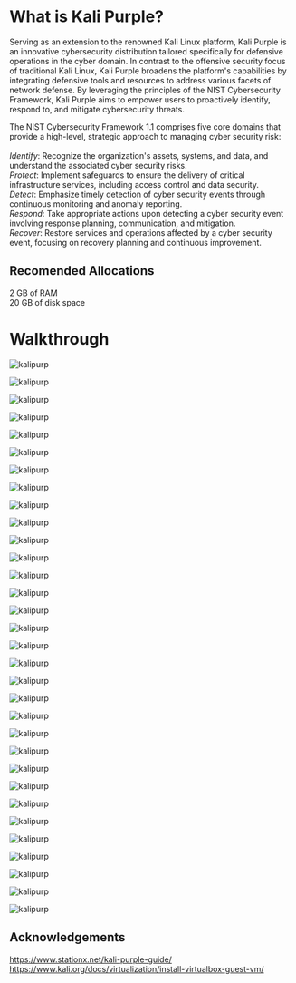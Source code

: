 # What is Kali Purple?

Serving as an extension to the renowned Kali Linux platform, Kali Purple is an innovative cybersecurity distribution tailored specifically for defensive operations in the cyber domain. In contrast to the offensive security focus of traditional Kali Linux, Kali Purple broadens the platform's capabilities by integrating defensive tools and resources to address various facets of network defense. By leveraging the principles of the NIST Cybersecurity Framework, Kali Purple aims to empower users to proactively identify, respond to, and mitigate cybersecurity threats.

The NIST Cybersecurity Framework 1.1 comprises five core domains that provide a high-level, strategic approach to managing cyber security risk:\
\
*Identify*: Recognize the organization's assets, systems, and data, and understand the associated cyber security risks.\
*Protect*: Implement safeguards to ensure the delivery of critical infrastructure services, including access control and data security.\
*Detect*: Emphasize timely detection of cyber security events through continuous monitoring and anomaly reporting.\
*Respond*: Take appropriate actions upon detecting a cyber security event involving response planning, communication, and mitigation.\
*Recover*: Restore services and operations affected by a cyber security event, focusing on recovery planning and continuous improvement. 

## Recomended Allocations
2 GB of RAM <br>
20 GB of disk space

# Walkthrough

 ![kalipurp](img/kali.png) <br>
 
 ![kalipurp](img/kali2.png) <br>
 
 ![kalipurp](img/kali3.png) <br>
 
 ![kalipurp](img/1.png) <br>
 
 ![kalipurp](img/2.png) <br>
 
 ![kalipurp](img/3.png) <br>
 
 ![kalipurp](img/4.png) <br>
 
 ![kalipurp](img/5.png) <br>
 
 ![kalipurp](img/6.png) <br>
 
 ![kalipurp](img/7.png) <br>
 
 ![kalipurp](img/8.png) <br>
 
 ![kalipurp](img/9.png) <br>
 
 ![kalipurp](img/10.png) <br>
 
 ![kalipurp](img/12.png) <br>
 
 ![kalipurp](img/14.png) <br>
 
 ![kalipurp](img/15.png) <br>
 
 ![kalipurp](img/16.png) <br>
 
 ![kalipurp](img/17.png) <br>
 
 ![kalipurp](img/18.png) <br>
 
 ![kalipurp](img/19.png) <br>
 
 ![kalipurp](img/20.png) <br>
 
 ![kalipurp](img/21.png) <br>
 
 ![kalipurp](img/22.png) <br>
 
 ![kalipurp](img/23.png) <br>
 
 ![kalipurp](img/24.png) <br>
 
 ![kalipurp](img/25.png) <br>
 
 ![kalipurp](img/26.png) <br>
 
 ![kalipurp](img/27.png) <br>
 
 ![kalipurp](img/28.png) <br>
 
 ![kalipurp](img/29.png) <br>
 
 ![kalipurp](img/30.png) <br>
 
 ![kalipurp](img/31.png)

## Acknowledgements
https://www.stationx.net/kali-purple-guide/
https://www.kali.org/docs/virtualization/install-virtualbox-guest-vm/
